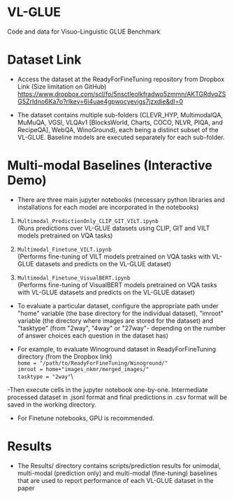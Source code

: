 # VL-GLUE
Code and data for Visuo-Linguistic GLUE Benchmark

# Dataset Link

- Access the dataset at the ReadyForFineTuning repository from Dropbox Link (Size limitation on GitHub)
<https://www.dropbox.com/scl/fo/5nsctleolkfradwo5zmmn/AKTGRdvqZSG5ZrIdno6Ka7o?rlkey=6i4uae4gpwocyevigs7jzxdie&dl=0>

- The dataset contains multiple sub-folders (CLEVR_HYP, MultimodalQA, MuMuQA, VGSI, VLQAv1 [BlocksWorld, Charts, COCO, NLVR, PIQA, and RecipeQA], WebQA, WinoGround), each being a distinct subset of the VL-GLUE. Baseline models are executed separately for each sub-folder. 

# Multi-modal Baselines (Interactive Demo)

- There are three main jupyter notebooks (necessary python libraries and installations for each model are incorporated in the notebooks) 
1. ```Multimodal_PredictionOnly_CLIP_GIT_VILT.ipynb```\
(Runs predictions over VL-GLUE datasets using CLIP, GIT and VILT models pretrained on VQA tasks)
 
2. ```Multimodal_Finetune_VILT.ipynb```\
(Performs fine-tuning of VILT models pretrained on VQA tasks with VL-GLUE datasets and predicts on the VL-GLUE dataset) 

3. ```Multimodal_Finetune_VisualBERT.ipynb```\
(Performs fine-tuning of VisualBERT models pretrained on VQA tasks with VL-GLUE datasets and predicts on the VL-GLUE dataset) 

- To evaluate a particular dataset, configure the appropriate path under "home" variable (the base directory for the individual dataset), "imroot" variable (the directory where images are stored for the dataset) and "tasktype" (from "2way", "4way" or "27way"- depending on the number of answer choices each question in the dataset has)

- For example, to evaluate Winoground dataset in ReadyForFineTuning directory (from the Dropbox link)\
```home = "/path/to/ReadyForFineTuning/Winoground/"```\
```imroot = home+"images_nkmr/merged_images/"```\
```tasktype = "2way"```\

-Then execute cells in the jupyter notebook one-by-one. Intermediate processed dataset in .jsonl format and final predictions in .csv format will be saved in the working directory. 

- For Finetune notebooks, GPU is recommended. 

# Results

- The Results/ directory contains scripts/prediction results for unimodal, multi-modal (prediction only) and multi-modal (fine-tuning) baselines that are used to report performance of each VL-GLUE dataset in the paper

